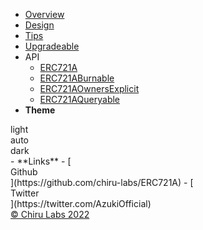 - [Overview](/)
- [Design](design.md)
- [Tips](tips.md)
- [Upgradeable](upgradeable.md)
- API
  - [ERC721A](erc721a.md)
  - [ERC721ABurnable](erc721a-burnable.md)
  - [ERC721AOwnersExplicit](erc721a-owners-explicit.md)
  - [ERC721AQueryable](erc721a-queryable.md)
- **Theme**
<div id="theme">
<div class="choice" name="light">
	<div class="icon"><i class="icon-sun"></i></div>
	<div class="text">light</div>
</div><div class="choice" name="auto">
	<div class="icon"><i class="icon-eclipse"></i></div>
	<div class="text">auto</div>
</div><div class="choice" name="dark">
	<div class="icon"><i class="icon-moon"></i></div>
	<div class="text">dark</div>
</div></div>
- **Links**
  - [<div class="s0cial"><i class="icon-github-circled"></i>Github</div>](https://github.com/chiru-labs/ERC721A)
  - [<div class="s0cial"><i class="icon-twitter"></i>Twitter</div>](https://twitter.com/AzukiOfficial)
<div class="copyright"><a href="https://www.chirulabs.com/" target="_blank" title="Chiru Labs">© Chiru Labs 2022</a></div>
